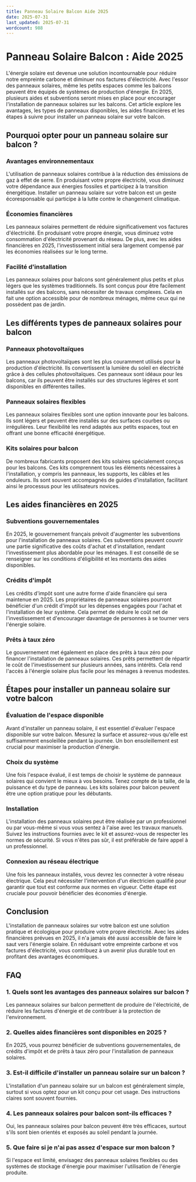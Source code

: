 ```yaml
---
title: Panneau Solaire Balcon Aide 2025
date: 2025-07-31
last_updated: 2025-07-31
wordcount: 988
---
```


# Panneau Solaire Balcon : Aide 2025

L'énergie solaire est devenue une solution incontournable pour réduire notre empreinte carbone et diminuer nos factures d'électricité. Avec l'essor des panneaux solaires, même les petits espaces comme les balcons peuvent être équipés de systèmes de production d'énergie. En 2025, plusieurs aides et subventions seront mises en place pour encourager l'installation de panneaux solaires sur les balcons. Cet article explore les avantages, les types de panneaux disponibles, les aides financières et les étapes à suivre pour installer un panneau solaire sur votre balcon.

## Pourquoi opter pour un panneau solaire sur balcon ?

### Avantages environnementaux

L'utilisation de panneaux solaires contribue à la réduction des émissions de gaz à effet de serre. En produisant votre propre électricité, vous diminuez votre dépendance aux énergies fossiles et participez à la transition énergétique. Installer un panneau solaire sur votre balcon est un geste écoresponsable qui participe à la lutte contre le changement climatique.

### Économies financières

Les panneaux solaires permettent de réduire significativement vos factures d'électricité. En produisant votre propre énergie, vous diminuez votre consommation d'électricité provenant du réseau. De plus, avec les aides financières en 2025, l'investissement initial sera largement compensé par les économies réalisées sur le long terme.

### Facilité d'installation

Les panneaux solaires pour balcons sont généralement plus petits et plus légers que les systèmes traditionnels. Ils sont conçus pour être facilement installés sur des balcons, sans nécessiter de travaux complexes. Cela en fait une option accessible pour de nombreux ménages, même ceux qui ne possèdent pas de jardin.

## Les différents types de panneaux solaires pour balcon

### Panneaux photovoltaïques

Les panneaux photovoltaïques sont les plus couramment utilisés pour la production d'électricité. Ils convertissent la lumière du soleil en électricité grâce à des cellules photovoltaïques. Ces panneaux sont idéaux pour les balcons, car ils peuvent être installés sur des structures légères et sont disponibles en différentes tailles.

### Panneaux solaires flexibles

Les panneaux solaires flexibles sont une option innovante pour les balcons. Ils sont légers et peuvent être installés sur des surfaces courbes ou irrégulières. Leur flexibilité les rend adaptés aux petits espaces, tout en offrant une bonne efficacité énergétique.

### Kits solaires pour balcon

De nombreux fabricants proposent des kits solaires spécialement conçus pour les balcons. Ces kits comprennent tous les éléments nécessaires à l'installation, y compris les panneaux, les supports, les câbles et les onduleurs. Ils sont souvent accompagnés de guides d'installation, facilitant ainsi le processus pour les utilisateurs novices.

## Les aides financières en 2025

### Subventions gouvernementales

En 2025, le gouvernement français prévoit d'augmenter les subventions pour l'installation de panneaux solaires. Ces subventions peuvent couvrir une partie significative des coûts d'achat et d'installation, rendant l'investissement plus abordable pour les ménages. Il est conseillé de se renseigner sur les conditions d'éligibilité et les montants des aides disponibles.

### Crédits d'impôt

Les crédits d'impôt sont une autre forme d'aide financière qui sera maintenue en 2025. Les propriétaires de panneaux solaires pourront bénéficier d'un crédit d'impôt sur les dépenses engagées pour l'achat et l'installation de leur système. Cela permet de réduire le coût net de l'investissement et d'encourager davantage de personnes à se tourner vers l'énergie solaire.

### Prêts à taux zéro

Le gouvernement met également en place des prêts à taux zéro pour financer l'installation de panneaux solaires. Ces prêts permettent de répartir le coût de l'investissement sur plusieurs années, sans intérêts. Cela rend l'accès à l'énergie solaire plus facile pour les ménages à revenus modestes.

## Étapes pour installer un panneau solaire sur votre balcon

### Évaluation de l'espace disponible

Avant d'installer un panneau solaire, il est essentiel d'évaluer l'espace disponible sur votre balcon. Mesurez la surface et assurez-vous qu'elle est suffisamment ensoleillée pendant la journée. Un bon ensoleillement est crucial pour maximiser la production d'énergie.

### Choix du système

Une fois l'espace évalué, il est temps de choisir le système de panneaux solaires qui convient le mieux à vos besoins. Tenez compte de la taille, de la puissance et du type de panneau. Les kits solaires pour balcon peuvent être une option pratique pour les débutants.

### Installation

L'installation des panneaux solaires peut être réalisée par un professionnel ou par vous-même si vous vous sentez à l'aise avec les travaux manuels. Suivez les instructions fournies avec le kit et assurez-vous de respecter les normes de sécurité. Si vous n'êtes pas sûr, il est préférable de faire appel à un professionnel.

### Connexion au réseau électrique

Une fois les panneaux installés, vous devrez les connecter à votre réseau électrique. Cela peut nécessiter l'intervention d'un électricien qualifié pour garantir que tout est conforme aux normes en vigueur. Cette étape est cruciale pour pouvoir bénéficier des économies d'énergie.

## Conclusion

L'installation de panneaux solaires sur votre balcon est une solution pratique et écologique pour produire votre propre électricité. Avec les aides financières prévues en 2025, il n'a jamais été aussi accessible de faire le saut vers l'énergie solaire. En réduisant votre empreinte carbone et vos factures d'électricité, vous contribuez à un avenir plus durable tout en profitant des avantages économiques.

## FAQ

### 1. Quels sont les avantages des panneaux solaires sur balcon ?

Les panneaux solaires sur balcon permettent de produire de l'électricité, de réduire les factures d'énergie et de contribuer à la protection de l'environnement.

### 2. Quelles aides financières sont disponibles en 2025 ?

En 2025, vous pourrez bénéficier de subventions gouvernementales, de crédits d'impôt et de prêts à taux zéro pour l'installation de panneaux solaires.

### 3. Est-il difficile d'installer un panneau solaire sur un balcon ?

L'installation d'un panneau solaire sur un balcon est généralement simple, surtout si vous optez pour un kit conçu pour cet usage. Des instructions claires sont souvent fournies.

### 4. Les panneaux solaires pour balcon sont-ils efficaces ?

Oui, les panneaux solaires pour balcon peuvent être très efficaces, surtout s'ils sont bien orientés et exposés au soleil pendant la journée.

### 5. Que faire si je n'ai pas assez d'espace sur mon balcon ?

Si l'espace est limité, envisagez des panneaux solaires flexibles ou des systèmes de stockage d'énergie pour maximiser l'utilisation de l'énergie produite.